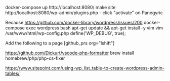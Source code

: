 docker-compose up
http://localhost:8080/ make site
http://localhost:8080/wp-admin/plugins.php - click "activate" on Panegyric

Because https://github.com/docker-library/wordpress/issues/200
docker-compose exec wordpress bash
apt-get update && apt-get install -y vim
vim /var/www/html/wp-config.php
define('WP_DEBUG', true);

Add the following to a page
[github_prs org="lshift"]

https://github.com/Dickurt/vscode-php-formatter
brew install homebrew/php/php-cs-fixer

https://www.sitepoint.com/using-wp_list_table-to-create-wordpress-admin-tables/